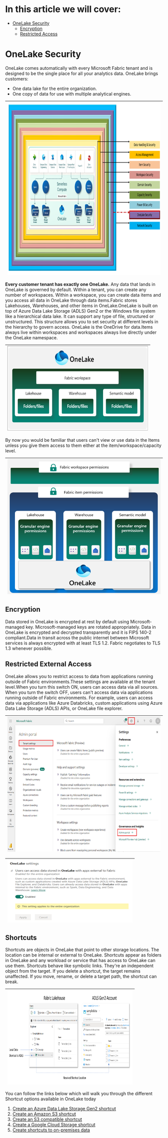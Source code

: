 # In this article we will cover:

* [OneLake Security](#onelake-security)
  * [Encryption](#encryption)
  * [Restricted Access](#restricted-access)

# OneLake Security

OneLake comes automatically with every Microsoft Fabric tenant and is designed to be the single place for all your analytics data. OneLake brings customers:

* One data lake for the entire organization.
* One copy of data for use with multiple analytical engines.

|<img src='/Assests/Security/Media/OnelakeSecurity.PNG' width='1000' height='550'>|
| ----------- | 

**Every customer tenant has exactly one OneLake.**
Any data that lands in OneLake is governed by default. Within a tenant, you can create any number of workspaces. Within a workspace, you can create data items and you access all data in OneLake through data items.Fabric stores Lakehouses, Warehouses, and other items in OneLake.OneLake is built on top of Azure Data Lake Storage (ADLS) Gen2 or the Windows file system like a hierarchical data lake. It can support any type of file, structured or unstructured. This structure allows you to set security at different levels in the hierarchy to govern access. OneLake is the OneDrive for data.Items always live within workspaces and workspaces always live directly under the OneLake namespace. 

|<img src='/Assests/Security/Media/OneLake.png' width='450' height='270'>|
| ----------- | 

By now you would be familiar that users can't view or use data in the Items unless you give them access to them either at the item/workspace/capacity level.

|<img src='/Assests/Security/Media/OneLakepermission.png' width='500' height='430'>|
| ----------- | 

## Encryption

Data stored in OneLake is encrypted at rest by default using Microsoft-managed key. Microsoft-managed keys are rotated appropriately. Data in OneLake is encrypted and decrypted transparently and it is FIPS 140-2 compliant.Data in transit across the public internet between Microsoft services is always encrypted with at least TLS 1.2. Fabric negotiates to TLS 1.3 whenever possible.

## Restricted External Access

OneLake allows you to restrict access to data from applications running outside of Fabric environments.These settings are available at the tenant level.When you turn this switch ON, users can access data via all sources. When you turn the switch OFF, users can't access data via applications running outside of Fabric environments. For example, users can access data via applications like Azure Databricks, custom applications using Azure Data Lake Storage (ADLS) APIs, or OneLake file explorer.

|<img src='/Assests/Security/Media/TenantSettings.png' width='800' height='430'>|
| ----------- | 

|<img src='/Assests/Security/Media/ExternalAppSettings.png' width='400' height='200'>|
| ----------- | 

## Shortcuts

Shortcuts are objects in OneLake that point to other storage locations. The location can be internal or external to OneLake. Shortcuts appear as folders in OneLake and any workload or service that has access to OneLake can use them. Shortcuts behave like symbolic links. They're an independent object from the target. If you delete a shortcut, the target remains unaffected. If you move, rename, or delete a target path, the shortcut can break.

|<img src='/Assests/Security/Media/ShortcutsOneLake.png' width='400' height='300'>|
| ----------- | 

You can follow the links below which will walk you through the different Shortcut options available in OneLake today

1. [Create an Azure Data Lake Storage Gen2 shortcut](https://learn.microsoft.com/fabric/onelake/create-adls-shortcut)
2. [Create an Amazon S3 shortcut](https://learn.microsoft.com/fabric/onelake/create-s3-shortcut)
3. [Create an S3 compatible shortcut](https://learn.microsoft.com/fabric/onelake/create-s3-compatible-shortcut)
4. [Create a Google Cloud Storage shortcut](https://learn.microsoft.com/fabric/onelake/create-gcs-shortcut)
5. [Create shortcuts to on-premises data](https://learn.microsoft.com/fabric/onelake/create-on-premises-shortcut)